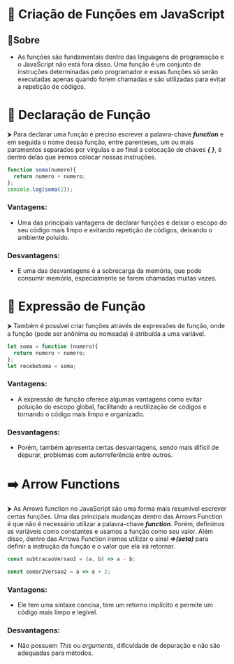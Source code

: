 # 📜 Criação de Funções em JavaScript

## 📌Sobre
- As funções são fundamentais dentro das linguagens de programação e o JavaScript não está fora disso. Uma função é um conjunto de instruções determinadas pelo programador e essas funções só serão executadas apenas quando forem chamadas e são utilizadas para evitar a repetição de códigos.

# 📝 Declaração de Função
⮞ Para declarar uma função é preciso escrever a palavra-chave ***function*** e em seguida o nome dessa função, entre parenteses, um ou mais paramentos separados por vírgulas e ao final a colocação de chaves ***{ }***, é dentro delas que iremos colocar nossas instruções.
  
```JavaScript
function soma(numero){
  return numero + numero;
};
console.log(soma(2));
```
### Vantagens:
- Uma das principais vantagens de declarar funções é deixar o escopo do seu código mais limpo e evitando repetição de códigos, deixando o ambiente poluído.
### Desvantagens:
- E uma das desvantagens é a sobrecarga da memória, que pode consumir memória, especialmente se forem chamadas muitas vezes.

# 🔄 Expressão de Função
⮞ Também é possível criar funções através de expressões de função, onde a função (pode ser anônima ou nomeada) é atribuída a uma variável.
  
```JavaScript
let soma = function (numero){
  return numero + numero;
};
let recebeSoma = soma;
```

### Vantagens:
- A expressão de função oferece algumas vantagens como evitar poluição do escopo global, facilitando a reutilização de códigos e tornando o código mais limpo e organizado.

### Desvantagens:
- Porém, também apresenta certas desvantagens, sendo mais difícil de depurar, problemas com autorreferência entre outros.

# ➡️ Arrow Functions

⮞ As Arrows function no JavaScript são uma forma mais resumível escrever certas funções. Uma das principais mudanças dentro das Arrows Function é que não é necessário utilizar a palavra-chave ***function***. Porém, definimos as variáveis como constantes e usamos a função como seu valor. Além disso, dentro das Arrows Function iremos utilizar o sinal ***=>(seta)*** para definir a instrução da função e o valor que ela irá retornar.

```JavaScript
const subtracaoVersao2 = (a, b) => a - b;

const somar2Versao2 = a => a + 2;
```

### Vantagens:
- Ele tem uma sintaxe concisa, tem um retorno implícito e permite um código mais limpo e legível.

### Desvantagens:
- Não possuem *This* ou *arguments*, dificuldade de depuração e não são adequadas para métodos.
